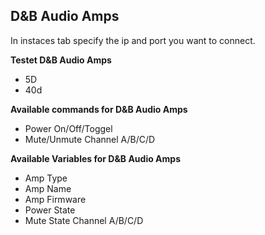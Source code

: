 ## D&B Audio Amps

In instaces tab specify the ip and port you want to connect.

**Testet D&B Audio Amps**
- 5D
- 40d

**Available commands for D&B Audio Amps**

- Power On/Off/Toggel
- Mute/Unmute Channel A/B/C/D


**Available Variables for D&B Audio Amps**

- Amp Type
- Amp Name
- Amp Firmware
- Power State
- Mute State Channel A/B/C/D